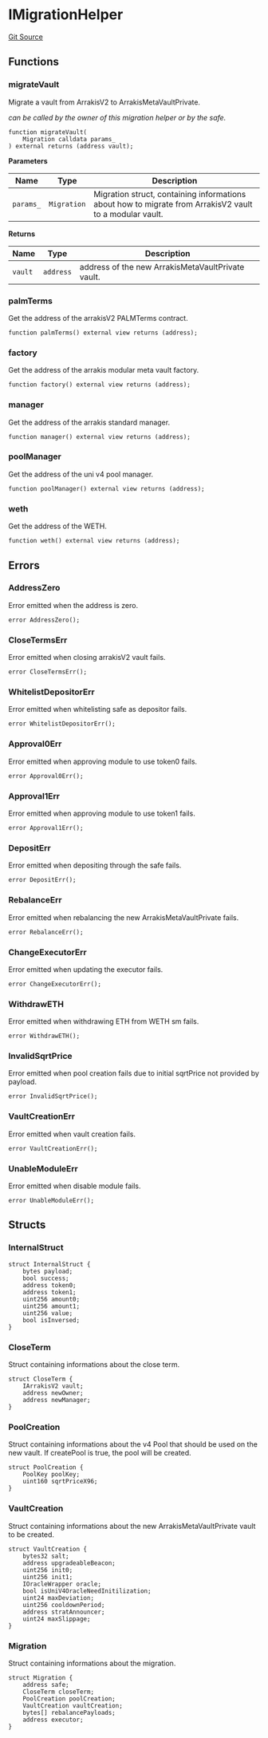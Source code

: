 # IMigrationHelper
[Git Source](https://github.com/ArrakisFinance/arrakis-modular/blob/main/src/interfaces/IMigrationHelper.sol)


## Functions
### migrateVault

Migrate a vault from ArrakisV2 to ArrakisMetaVaultPrivate.

*can be called by the owner of this migration helper or by the safe.*


```solidity
function migrateVault(
    Migration calldata params_
) external returns (address vault);
```
**Parameters**

|Name|Type|Description|
|----|----|-----------|
|`params_`|`Migration`|Migration struct, containing informations about how to migrate from ArrakisV2 vault to a modular vault.|

**Returns**

|Name|Type|Description|
|----|----|-----------|
|`vault`|`address`|address of the new ArrakisMetaVaultPrivate vault.|


### palmTerms

Get the address of the arrakisV2 PALMTerms contract.


```solidity
function palmTerms() external view returns (address);
```

### factory

Get the address of the arrakis modular meta vault factory.


```solidity
function factory() external view returns (address);
```

### manager

Get the address of the arrakis standard manager.


```solidity
function manager() external view returns (address);
```

### poolManager

Get the address of the uni v4 pool manager.


```solidity
function poolManager() external view returns (address);
```

### weth

Get the address of the WETH.


```solidity
function weth() external view returns (address);
```

## Errors
### AddressZero
Error emitted when the address is zero.


```solidity
error AddressZero();
```

### CloseTermsErr
Error emitted when closing arrakisV2 vault fails.


```solidity
error CloseTermsErr();
```

### WhitelistDepositorErr
Error emitted when whitelisting safe as depositor fails.


```solidity
error WhitelistDepositorErr();
```

### Approval0Err
Error emitted when approving module to use token0 fails.


```solidity
error Approval0Err();
```

### Approval1Err
Error emitted when approving module to use token1 fails.


```solidity
error Approval1Err();
```

### DepositErr
Error emitted when depositing through the safe fails.


```solidity
error DepositErr();
```

### RebalanceErr
Error emitted when rebalancing the new ArrakisMetaVaultPrivate fails.


```solidity
error RebalanceErr();
```

### ChangeExecutorErr
Error emitted when updating the executor fails.


```solidity
error ChangeExecutorErr();
```

### WithdrawETH
Error emitted when withdrawing ETH from WETH sm fails.


```solidity
error WithdrawETH();
```

### InvalidSqrtPrice
Error emitted when pool creation fails due to initial sqrtPrice not provided by payload.


```solidity
error InvalidSqrtPrice();
```

### VaultCreationErr
Error emitted when vault creation fails.


```solidity
error VaultCreationErr();
```

### UnableModuleErr
Error emitted when disable module fails.


```solidity
error UnableModuleErr();
```

## Structs
### InternalStruct

```solidity
struct InternalStruct {
    bytes payload;
    bool success;
    address token0;
    address token1;
    uint256 amount0;
    uint256 amount1;
    uint256 value;
    bool isInversed;
}
```

### CloseTerm
Struct containing informations about the close term.


```solidity
struct CloseTerm {
    IArrakisV2 vault;
    address newOwner;
    address newManager;
}
```

### PoolCreation
Struct containing informations about the v4 Pool
that should be used on the new vault. If createPool is true,
the pool will be created.


```solidity
struct PoolCreation {
    PoolKey poolKey;
    uint160 sqrtPriceX96;
}
```

### VaultCreation
Struct containing informations about the new
ArrakisMetaVaultPrivate vault to be created.


```solidity
struct VaultCreation {
    bytes32 salt;
    address upgradeableBeacon;
    uint256 init0;
    uint256 init1;
    IOracleWrapper oracle;
    bool isUniV4OracleNeedInitilization;
    uint24 maxDeviation;
    uint256 cooldownPeriod;
    address stratAnnouncer;
    uint24 maxSlippage;
}
```

### Migration
Struct containing informations about the migration.


```solidity
struct Migration {
    address safe;
    CloseTerm closeTerm;
    PoolCreation poolCreation;
    VaultCreation vaultCreation;
    bytes[] rebalancePayloads;
    address executor;
}
```

